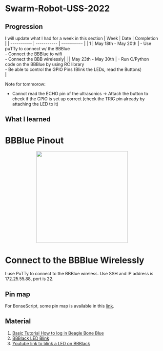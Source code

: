 # Swarm-Robot-USS-2022

## Progression
I will update what I had for a week in this section
|   Week      | Date        | Completion  |
| ----------- | ----------- | ----------- |
|     1       | May 18th - May 20th   | - Use puTTy to connect w/ the BBBlue <br/> - Connect the BBBlue to wifi <br/> - Connect the BBB wirelessly|
|             | May 23th - May 30th   | - Run C/Python code on the BBBlue by using RC library <br/> - Be able to control the GPIO Pins (Blink the LEDs, read the Buttons) <br>|

Note for tommorow:
- Cannot read the ECHO pin of the ultrasonics -> Attach the button to check if the GPIO is set up correct (check the TRIG pin already by attaching the LED to it)

## What I learned
# BBBlue Pinout

<p align = "center">
<img src = "https://user-images.githubusercontent.com/92234542/169590214-6d848bc9-e1a7-4a60-bb77-7550e176be5a.jpg" height="300">

# Connect to the BBBlue Wirelessly

I use PuTTy to connect to the BBBlue wireless. Use SSH and IP address is 172.25.55.88, port is 22.


## Pin map
For BonseScript,  some pin map is available in this [link](https://groups.google.com/g/beagleboard/c/xE-ntPE-jnI).
  
## Material
1. [Basic Tutorial How to log in Beagle Bone Blue](https://static.packt-cdn.com/downloads/BeagleBoneRoboticProjectsSecondEdition_ColorImages.pdf)
2. [BBBlack LED Blink](http://derekmolloy.ie/beaglebone-controlling-the-on-board-leds-using-c/)
3. [Youtube link to blink a LED on BBBlack](https://www.youtube.com/watch?v=pJWcRPcqk3g)
